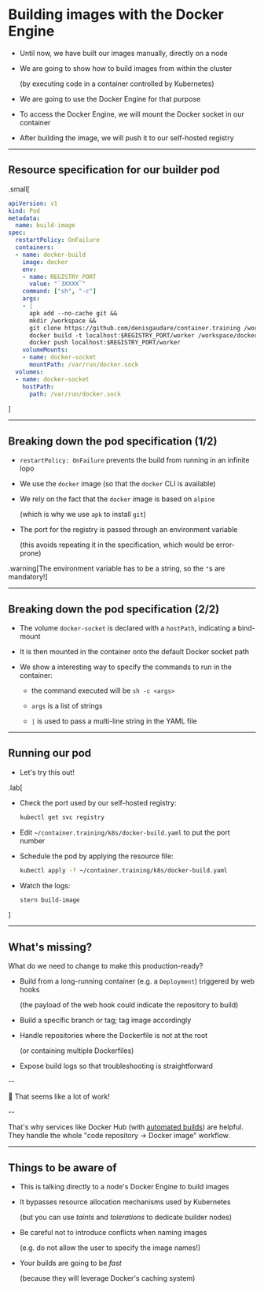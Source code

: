 # Building images with the Docker Engine

- Until now, we have built our images manually, directly on a node

- We are going to show how to build images from within the cluster

  (by executing code in a container controlled by Kubernetes)

- We are going to use the Docker Engine for that purpose

- To access the Docker Engine, we will mount the Docker socket in our container

- After building the image, we will push it to our self-hosted registry

---

## Resource specification for our builder pod

.small[
```yaml
apiVersion: v1
kind: Pod
metadata:
  name: build-image
spec:
  restartPolicy: OnFailure
  containers:
  - name: docker-build
    image: docker
    env:
    - name: REGISTRY_PORT
      value: "`3XXXX`"
    command: ["sh", "-c"]
    args:
    - |
      apk add --no-cache git &&
      mkdir /workspace &&
      git clone https://github.com/denisgaudare/container.training /workspace &&
      docker build -t localhost:$REGISTRY_PORT/worker /workspace/dockercoins/worker &&
      docker push localhost:$REGISTRY_PORT/worker
    volumeMounts:
    - name: docker-socket
      mountPath: /var/run/docker.sock
  volumes:
  - name: docker-socket
    hostPath:
      path: /var/run/docker.sock
```
]

---

## Breaking down the pod specification (1/2)

- `restartPolicy: OnFailure` prevents the build from running in an infinite lopo

- We use the `docker` image (so that the `docker` CLI is available)

- We rely on the fact that the `docker` image is based on `alpine`

  (which is why we use `apk` to install `git`)

- The port for the registry is passed through an environment variable

  (this avoids repeating it in the specification, which would be error-prone)

.warning[The environment variable has to be a string, so the `"`s are mandatory!]

---

## Breaking down the pod specification (2/2)

- The volume `docker-socket` is declared with a `hostPath`, indicating a bind-mount

- It is then mounted in the container onto the default Docker socket path

- We show a interesting way to specify the commands to run in the container:

  - the command executed will be `sh -c <args>`

  - `args` is a list of strings

  - `|` is used to pass a multi-line string in the YAML file

---

## Running our pod

- Let's try this out!

.lab[

- Check the port used by our self-hosted registry:
  ```bash
  kubectl get svc registry
  ```

- Edit `~/container.training/k8s/docker-build.yaml` to put the port number

- Schedule the pod by applying the resource file:
  ```bash
  kubectl apply -f ~/container.training/k8s/docker-build.yaml
  ```

- Watch the logs:
  ```bash
  stern build-image
  ```

<!--
```longwait latest: digest: sha256:```
```key ^C```
-->

]

---

## What's missing?

What do we need to change to make this production-ready?

- Build from a long-running container (e.g. a `Deployment`) triggered by web hooks

  (the payload of the web hook could indicate the repository to build)

- Build a specific branch or tag; tag image accordingly

- Handle repositories where the Dockerfile is not at the root

  (or containing multiple Dockerfiles)

- Expose build logs so that troubleshooting is straightforward

--

🤔 That seems like a lot of work!

--

That's why services like Docker Hub (with [automated builds](https://docs.docker.com/docker-hub/builds/)) are helpful.
<br/>
They handle the whole "code repository → Docker image" workflow.

---

## Things to be aware of

- This is talking directly to a node's Docker Engine to build images

- It bypasses resource allocation mechanisms used by Kubernetes

  (but you can use *taints* and *tolerations* to dedicate builder nodes)

- Be careful not to introduce conflicts when naming images

  (e.g. do not allow the user to specify the image names!)

- Your builds are going to be *fast*

  (because they will leverage Docker's caching system)
